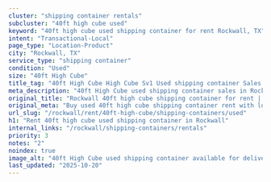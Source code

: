 ```yaml
---
cluster: "shipping container rentals"
subcluster: "40ft high cube used"
keyword: "40ft high cube used shipping container for rent Rockwall, TX"
intent: "Transactional-Local"
page_type: "Location-Product"
city: "Rockwall, TX"
service_type: "shipping container"
condition: "Used"
size: "40ft High Cube"
title_tag: "40ft High Cube High Cube Sv1 Used shipping container Sales in Rockwall | LC Container"
meta_description: "40ft High Cube used shipping container sales in Rockwall. High cube containers with extra height. Fast delivery, competitive pricing. Serving shipping containers area. Quote ID: UN4. Call (214) 524-4168 for your free quote today."
original_title: "Rockwall 40ft high cube shipping container for rent | LC"
original_meta: "Buy used 40ft high cube shipping container rent with local delivery in Rockwall, TX. LC Container — local Since 2003. Request a fast quote today."
url_slug: "/rockwall/rent/40ft-high-cube/shipping-containers/used"
h1: "Rent 40ft high cube used shipping container in Rockwall"
internal_links: "/rockwall/shipping-containers/rentals"
priority: 3
notes: "2"
noindex: true
image_alt: "40ft High Cube used shipping container available for delivery in Rockwall"
last_updated: "2025-10-20"
---
```


<!-- TODO: Add unique city/inventory copy, images, and internal links here. -->
